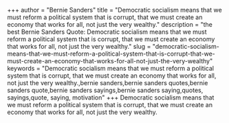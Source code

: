 +++
author = "Bernie Sanders"
title = "Democratic socialism means that we must reform a political system that is corrupt, that we must create an economy that works for all, not just the very wealthy."
description = "the best Bernie Sanders Quote: Democratic socialism means that we must reform a political system that is corrupt, that we must create an economy that works for all, not just the very wealthy."
slug = "democratic-socialism-means-that-we-must-reform-a-political-system-that-is-corrupt-that-we-must-create-an-economy-that-works-for-all-not-just-the-very-wealthy"
keywords = "Democratic socialism means that we must reform a political system that is corrupt, that we must create an economy that works for all, not just the very wealthy.,bernie sanders,bernie sanders quotes,bernie sanders quote,bernie sanders sayings,bernie sanders saying,quotes, sayings,quote, saying, motivation"
+++
Democratic socialism means that we must reform a political system that is corrupt, that we must create an economy that works for all, not just the very wealthy.
